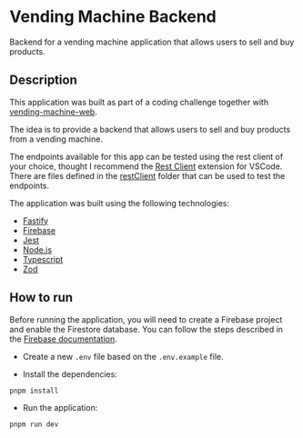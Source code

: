 # Vending Machine Backend

Backend for a vending machine application that allows users to sell and buy products.

## Description

This application was built as part of a coding challenge together with [vending-machine-web](https://github.com/felipefa/vending-machine-web).

The idea is to provide a backend that allows users to sell and buy products from a vending machine.

The endpoints available for this app can be tested using the rest client of your choice, thought I recommend the [Rest Client](https://marketplace.visualstudio.com/items?itemName=humao.rest-client) extension for VSCode. There are files defined in the [restClient](https://github.com/felipefa/vending-machine-backend/tree/main/restClient) folder that can be used to test the endpoints.

The application was built using the following technologies:

- [Fastify](https://www.fastify.io/)
- [Firebase](https://firebase.google.com/)
- [Jest](https://jestjs.io/)
- [Node.js](https://nodejs.org/en/)
- [Typescript](https://www.typescriptlang.org/)
- [Zod](https://zod.dev)

## How to run

Before running the application, you will need to create a Firebase project and enable the Firestore database. You can follow the steps described in the [Firebase documentation](https://firebase.google.com/docs/firestore/quickstart#create).

- Create a new `.env` file based on the `.env.example` file.

- Install the dependencies:

```bash
pnpm install
```

- Run the application:

```bash
pnpm run dev
```
